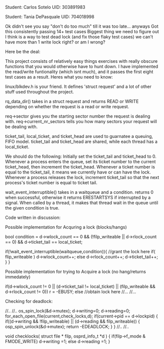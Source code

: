 Student: Carlos Sotelo
UID: 303891983

Student: Tania DePasquale
UID: 704018998

Ok didn't see you say "don't do too much" till it was too late...
anyways
Got this consistently passing 14+ test cases
Biggest thing we need to figure out I think is a way to test dead lock (and fix those flaky test cases)
we can't have more than 1 write lock right? or am I wrong?


Here be the deal:

This project consists of relatively easy things exercises with really obscure functions that you
would otherwise have to hunt down. I have implemented the read/write funtionality (which isnt much), and it passes the first eight test cases as a result. Heres what you need to know:

linux/blkdev.h is your friend. It defines 'struct request' and a lot of other stuff used throughout the project.

rq_data_dir() takes in a struct request and returns READ or WRITE depending on whether the request is a read or write request.

req->sector gives you the starting sector number the request is dealing with. req->current_nr_sectors tells you how many sectors your request will be dealing with.

ticket_tail, local_ticket, and ticket_head are used to guarnatee a queuing, FIFO model. 
ticket_tail and ticket_head are shared, while each thread has a local_ticket. 

We should do the following: Initially set the ticket_tail and ticket_head to 0. Whenever a process enters the queue, set its ticket number to the current ticket_head, then increment the ticket_head. Whenever a ticket number is equal to the ticket_tail, it means we currently have or can have the lock. Whenever a process releases the lock, increment ticket_tail so that the next process's ticket number is equal to ticket tail.

wait_event_interruptible() takes in a waitqueue and a condition. returns 0 when successful, otherwise it returns ERESTARTSYS if interrupted by a signal. When called by a thread, it makes that thread wait in the queue until the given condition is true.

Code written in discussion:

Possible implementation for Acquring a lock (blocks/hangs)

bool condition = d->wlock_count == 0
		&& (!filp_writeable || d->rlock_count == 0)
		&& d->ticket_tail == local_ticket;

if(!wait_event_interruptible(waitqueue,condition)){
	//grant the lock here
	if( flip_writeable )
		d->wlock_count++;
	else
		d->rlock_count++;
		d->ticket_tail++;
	}
}



Possible implementation for trying to Acquire a lock (no hang/returns immedately)

if(d->wlock_count != 0
|| (d->ticket_tail != local_ticket)
|| (filp_writeable && d->rlock_count != 0))
	r = -EBUSY;
else
//obtain lock here
//...
//...



Checking for deadlock:

//..
//..
os_spin_lock(&d->mutex);
	d->writing=0;
	d->reading=0;
	for_each_open_file(current,check_locks,d);
	if(current->pid == d->lockpid)
	{
		if((d->writing && !filp_writeable)
		|| (d->reading && filp_writeable))
		{
			osp_spin_unlock(&d->mutex);
			return -EDEADLOCK;
		}
	}
//..
//..

void checklocks( struct file * filp, osprd_info_t *d )
{
	if(filp->f_mode & FMODE_WRITE)
		d->writing =1;
	else
		d->reading =1;
}



